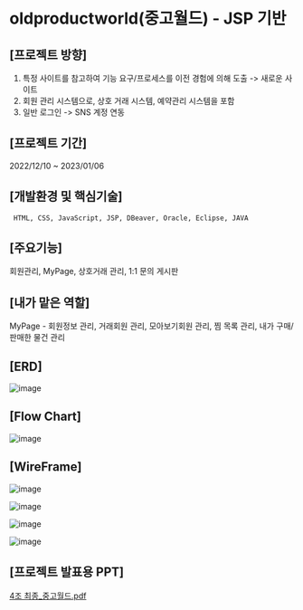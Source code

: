# oldproductworld(중고월드) - JSP 기반

## [프로젝트 방향]
1. 특정 사이트를 참고하여 기능 요구/프로세스를 이전 경험에 의해 도출 -> 새로운 사이트
2. 회원 관리 시스템으로, 상호 거래 시스템, 예약관리 시스템을 포함
3. 일반 로그인 -> SNS 계정 연동


## [프로젝트 기간]
2022/12/10 ~ 2023/01/06


## [개발환경 및 핵심기술]
```
 HTML, CSS, JavaScript, JSP, DBeaver, Oracle, Eclipse, JAVA
```


## [주요기능]
회원관리, MyPage, 상호거래 관리, 1:1 문의 게시판


## [내가 맡은 역할]
MyPage - 회원정보 관리, 거래회원 관리, 모아보기회원 관리, 찜 목록 관리, 내가 구매/판매한 물건 관리


## [ERD]
![image](https://user-images.githubusercontent.com/114139279/236600733-7a339601-66a4-4a2a-998e-78c0f08e9e43.png)


## [Flow Chart]
![image](https://user-images.githubusercontent.com/114139279/236600744-f7581ba2-012c-418f-80a9-b91f13770de6.png)


## [WireFrame]
![image](https://user-images.githubusercontent.com/114139279/236600812-19c2ce7f-fad8-4950-8d03-3155e2fade6e.png)

![image](https://user-images.githubusercontent.com/114139279/236600817-5dddb25e-4a67-457d-ab42-8060506808a6.png)

![image](https://user-images.githubusercontent.com/114139279/236600821-34f500bc-9843-47a5-bf34-dc55bce609ed.png)

![image](https://user-images.githubusercontent.com/114139279/236600827-340f3b46-369c-4b26-9de3-a6cb41228a2f.png)


## [프로젝트 발표용 PPT]
[4조 최종_중고월드.pdf](https://github.com/youjean1101/oldproductworld/files/11411323/4._.pdf)



